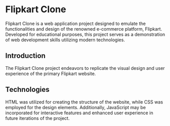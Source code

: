 # Flipkart Clone

Flipkart Clone is a web application project designed to emulate the functionalities and design of the renowned e-commerce platform, Flipkart. Developed for educational purposes, this project serves as a demonstration of web development skills utilizing modern technologies.

## Introduction

The Flipkart Clone project endeavors to replicate the visual design and user experience of the primary Flipkart website.

## Technologies

HTML was utilized for creating the structure of the website, while CSS was employed for the design elements. Additionally, JavaScript may be incorporated for interactive features and enhanced user experience in future iterations of the project.
